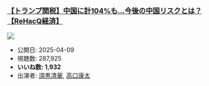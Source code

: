 ### [【トランプ関税】中国に計104%も…今後の中国リスクとは？【ReHacQ経済】](https://www.youtube.com/watch?v=U4ArlC5drBE)
[![](https://img.youtube.com/vi/U4ArlC5drBE/sddefault.jpg)](https://www.youtube.com/watch?v=U4ArlC5drBE)
-   公開日: 2025-04-09
-   視聴数: 287,925
-   **いいね数: 1,932**
-   出演者: [須黒清華](/rehacq_fan/people/須黒清華 "wikilink"), [高口康太](/rehacq_fan/people/高口康太 "wikilink")

